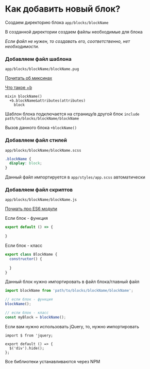 # Как добавить новый блок?

Создаем директорию блока `app/blocks/blockName`

В созданной директории создаем файлы необходимые для блока

*Если файл не нужен, то создавать его, соответственно, нет необходимости.*

### Добавляем файл шаблона

`app/blocks/blockName/blockName.pug`

[Почитать об миксинах](https://pugjs.org/language/mixins.html)

[Что такое +b](https://github.com/kizu/bemto)

```jade
mixin blockName()
  +b.blockName&attributes(attributes)
    block
```


Шаблон блока подключается на страницу/в другой блок `include path/to/blocks/blockName/blockName`

Вызов данного блока `+blockName()`

### Добавляем файл стилей

`app/blocks/blockName/blockName.scss`
```scss
.blockName {
  display: block;
}
```

Данный файл импортируется в `app/styles/app.scss` автоматически

### Добавляем файл скриптов

`app/blocks/blockName/blockName.js`

[Почиать про ES6 модули](https://github.com/FrontenderMagazine/es6-modules/blob/master/rus.md)

Если блок - функция
```js
export default () => {
  
}
```

Если блок - класс
```js
export class BlockName {
  constructor() {
    
  }
}
```

Данный блок нужно импортировать в файл блока/главный файл
```js
import blockName from 'path/to/blocks/blockName/blockName';

// если блок - функция
blockName();

// если блок - класс
const myBlock = blockName();
```
Если вам нужно использовать jQuery, то, нужно импортировать
```
import $ from 'jquery;

export default () => {
  $('div').hide();
};
```

Все библиотеки устанавливаются через NPM
